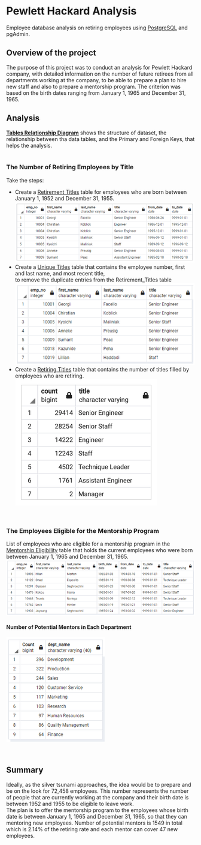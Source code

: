 # Pewlett Hackard Analysis
Employee database analysis on retiring employees using [PostgreSQL](https://www.enterprisedb.com/downloads/postgres-postgresql-downloads) and pgAdmin.

## Overview of the project
The purpose of this project was to conduct an analysis for Pewlett Hackard company, with detailed information on the number of future retirees from all departments working at the company, to be able to prepare a plan to hire new staff and also to prepare a mentorship program. The criterion was based on the birth dates ranging from January 1, 1965 and December 31, 1965.
<br/>

## Analysis

**[Tables Relationship Diagram](Data/ERD.png)**
shows the structure of dataset, the relationship between tha data tables, and the Primary and Foreign Keys, that helps the analysis.
<br/>
<br/>

### The Number of Retiring Employees by Title

Take the steps:
  - Create a [Retirement Titles](Data/retirement_titles.csv) table for employees who are born between January 1, 1952 and December 31, 1955.<br/>
  ![rt.png](Data/rt.png) <br/>
  - Create a [Unique Titles](Data/unique_titles.csv) table that contains the employee number, first and last name, and most recent title,<br/>
    to remove the duplicate entries from the Retirement_Titles table <br/>
    ![ut.png](Data/ut.png)<br/>
  - Create a [Retiring Titles](Data/retiring_titles.csv) table that contains the number of titles filled by employees who are retiring.<br/>
    ![open_position.png](Data/open_position.png)<br/>

<br/>

### The Employees Eligible for the Mentorship Program
List of employees who are eligible for a mentorship program in the [Mentorship Eligibility](Data/mentorship_eligibilty.csv) table that holds the current employees who were born between January 1, 1965 and December 31, 1965.<br/> 
![mp.png](Data/mp.png)
<br/>
#### Number of Potential Mentors in Each Department
  ![mt.png](Data/mt.png)

<br/>

## Summary
Ideally, as the silver tsunami approaches, the idea would be to prepare and be on the look for 72,458 employees. This number represents the number of people that are currently working at the company and their birth date is between 1952 and 1955 to be eligible to leave work.<br/>
The plan is to offer the mentorship program to the employees whose birth date is between January 1, 1965 and December 31, 1965, so that they can mentoring new employees. Number of potential mentors is 1549 in total which is 2.14% of the retiring rate and each mentor can cover 47 new employees.
<br/>
<br/>


